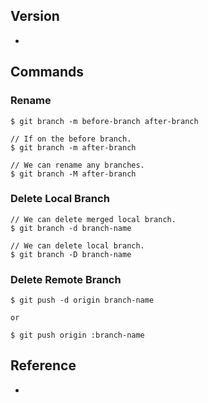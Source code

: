 ## Version
- 

## Commands

### Rename
```
$ git branch -m before-branch after-branch
```

```
// If on the before branch.
$ git branch -m after-branch
```
```
// We can rename any branches.
$ git branch -M after-branch
```

### Delete Local Branch
```
// We can delete merged local branch.
$ git branch -d branch-name
```
```
// We can delete local branch.
$ git branch -D branch-name
```

### Delete Remote Branch
```
$ git push -d origin branch-name

or

$ git push origin :branch-name
```

## Reference
- 
